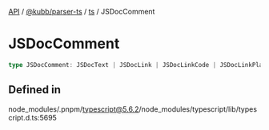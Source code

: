 [API](../../../../../packages.md) / [@kubb/parser-ts](../../../index.md) / [ts](../index.md) / JSDocComment

# JSDocComment

```ts
type JSDocComment: JSDocText | JSDocLink | JSDocLinkCode | JSDocLinkPlain;
```

## Defined in

node\_modules/.pnpm/typescript@5.6.2/node\_modules/typescript/lib/typescript.d.ts:5695
